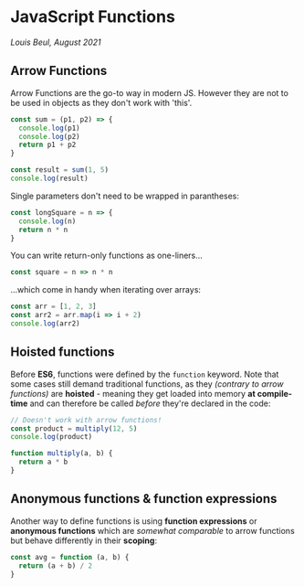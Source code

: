 # JavaScript Functions

_Louis Beul, August 2021_

## Arrow Functions

Arrow Functions are the go-to way in modern JS.
However they are not to be used in objects as they don't work with 'this'.

```js
const sum = (p1, p2) => {
  console.log(p1)
  console.log(p2)
  return p1 + p2
}

const result = sum(1, 5)
console.log(result)
```

Single parameters don't need to be wrapped in parantheses:

```js
const longSquare = n => {
  console.log(n)
  return n * n
}
```

You can write return-only functions as one-liners...

```js
const square = n => n * n
```

...which come in handy when iterating over arrays:

```js
const arr = [1, 2, 3]
const arr2 = arr.map(i => i + 2)
console.log(arr2)
```

## Hoisted functions

Before **ES6**, functions were defined by the `function` keyword.
Note that some cases still demand traditional functions, as they _(contrary to arrow functions)_
are **hoisted** - meaning they get loaded into memory **at compile-time** and can therefore
be called _before_ they're declared in the code:

```js
// Doesn't work with arrow functions!
const product = multiply(12, 5)
console.log(product)

function multiply(a, b) {
  return a * b
}
```

## Anonymous functions & function expressions

Another way to define functions is using **function expressions** or
**anonymous functions** which are _somewhat comparable_ to arrow functions
but behave differently in their **scoping**:

```js
const avg = function (a, b) {
  return (a + b) / 2
}
```
